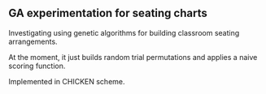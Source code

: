 ## GA experimentation for seating charts

Investigating using genetic algorithms for building classroom seating arrangements.

At the moment, it just builds random trial permutations and applies a naive scoring function.

Implemented in CHICKEN scheme.
